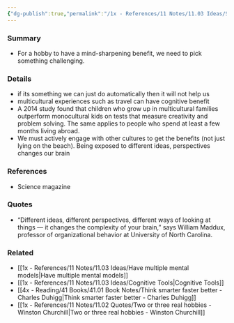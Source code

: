 ```yaml
---
{"dg-publish":true,"permalink":"/1x - References/11 Notes/11.03 Ideas/Select hobbies that challenge our mind/","title":"Select hobbies that challenge our mind","created":"2023-09-09T19:15:23.071+03:00","updated":"2024-02-14T20:18:24.586+03:00"}
---
```



### Summary
- For a hobby to have a mind-sharpening benefit, we need to pick something challenging.

### Details
- if its something we can just do automatically then it will not help us
- multicultural experiences such as travel can have cognitive benefit
- A 2014 study found that children who grow up in multicultural families outperform monocultural kids on tests that measure creativity and problem solving. The same applies to people who spend at least a few months living abroad.
- We must actively engage with other cultures to get the benefits (not just lying on the beach). Being exposed to different ideas, perspectives changes our brain

### References
- Science magazine 

### Quotes
- “Different ideas, different perspectives, different ways of looking at things — it changes the complexity of your brain,” says William Maddux, professor of organizational behavior at University of North Carolina.

### Related
- [[1x - References/11 Notes/11.03 Ideas/Have multiple mental models\|Have multiple mental models]]
- [[1x - References/11 Notes/11.03 Ideas/Cognitive Tools\|Cognitive Tools]]
- [[4x - Reading/41 Books/41.01 Book Notes/Think smarter faster better - Charles Duhigg\|Think smarter faster better - Charles Duhigg]]
- [[1x - References/11 Notes/11.02 Quotes/Two or three real hobbies - Winston Churchill\|Two or three real hobbies - Winston Churchill]]